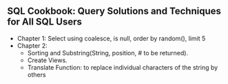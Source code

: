 ## SQL Cookbook: Query Solutions and Techniques for All SQL Users

- Chapter 1: Select using coalesce, is null, order by random(), limit 5 
- Chapter 2: 
    - Sorting and Substring(String, position, # to be returned). 
    - Create Views.
    - Translate Function: to replace individual characters of the string by others
